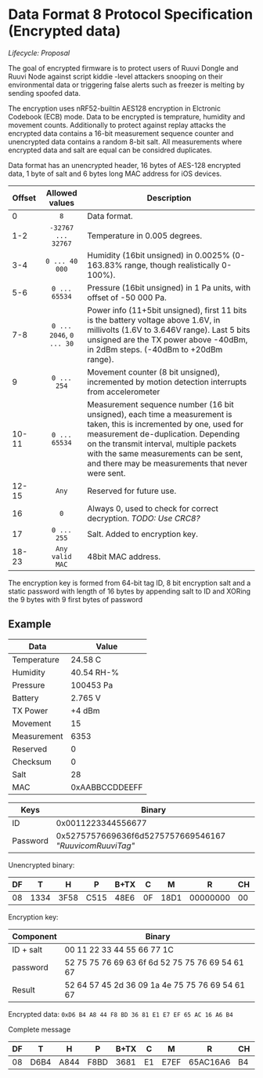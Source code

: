 # Data Format 8 Protocol Specification (Encrypted data)
*Lifecycle: Proposal*

The goal of encrypted firmware is to protect users of Ruuvi Dongle and Ruuvi Node against script kiddie -level attackers
snooping on their environmental data or triggering false alerts such as freezer is melting by sending spoofed data. 

The encryption uses nRF52-builtin AES128 encryption in Elctronic Codebook (ECB) mode. Data to be encrypted is
temprature, humidity and movement counts. Additionally to protect against replay attacks the encrypted
data contains a 16-bit measurement sequence counter and unencrypted data contains a random 8-bit salt.
All measurements where encrypted data and salt are equal can be considred duplicates. 

Data format has an unencrypted header, 16 bytes of AES-128 encrypted data, 1 byte of salt and 6 bytes long MAC address for iOS devices.

Offset | Allowed values | Description
-------|:--------------:|-----------
0      | `8`            | Data format.
1-2    | `-32767 ... 32767` |Temperature in 0.005 degrees.
3-4    | `0 ... 40 000`  | Humidity (16bit unsigned) in 0.0025% (0-163.83% range, though realistically 0-100%).
5-6    | `0 ... 65534` |   Pressure (16bit unsigned) in 1 Pa units, with offset of -50 000 Pa.
7-8    | `0 ... 2046`, `0 ... 30` | Power info (11+5bit unsigned), first 11 bits is the battery voltage above 1.6V, in millivolts (1.6V to 3.646V range). Last 5 bits unsigned are the TX power above -40dBm, in 2dBm steps. (-40dBm to +20dBm range). 
9      | `0 ... 254`| Movement counter (8 bit unsigned), incremented by motion detection interrupts from accelerometer
10-11  | `0 ... 65534`| Measurement sequence number (16 bit unsigned), each time a measurement is taken, this is incremented by one, used for measurement de-duplication. Depending on the transmit interval, multiple packets with the same measurements can be sent, and there may be measurements that never were sent.
12-15  | `Any`| Reserved for future use.
16     | `0`  | Always 0, used to check for correct decryption. _TODO: Use CRC8?_
17     | `0 ... 255` | Salt. Added to encryption key.
18-23  | `Any valid MAC` | 48bit MAC address. 

The encryption key is formed from 64-bit tag ID, 8 bit encryption salt and a static password with length of 16 bytes by appending
salt to ID and XORing the 9 bytes with 9 first bytes of password

## Example

Data        | Value
------------|------
Temperature | 24.58 C
Humidity    | 40.54 RH-%
Pressure    | 100453 Pa
Battery     | 2.765 V
TX Power    | +4 dBm
Movement    | 15
Measurement | 6353
Reserved    | 0
Checksum    | 0
Salt        | 28
MAC         | 0xAABBCCDDEEFF

Keys        | Binary
------------|-------------------
ID          | 0x0011223344556677
Password    | 0x5275757669636f6d5275757669546167 _"RuuvicomRuuviTag"_

Unencrypted binary: 

DF | T    |  H |  P |B+TX|C | M  | R      |CH|S | MAC
---|------|----|----|----|--|----|--------|--|--|------------
08 | 1334 |3F58|C515|48E6|0F|18D1|00000000|00|1C|AABBCCDDEEDD

Encryption key:

Component | Binary
----------|------------------------------------------------
ID + salt | 00 11 22 33 44 55 66 77 1C
password  | 52 75 75 76 69 63 6f 6d 52 75 75 76 69 54 61 67
Result    | 52 64 57 45 2d 36 09 1a 4e 75 75 76 69 54 61 67

Encrypted data: `0xD6 B4 A8 44 F8 BD 36 81 E1 E7 EF 65 AC 16 A6 B4`

Complete message

DF | T  |  H |  P |B+TX|C |M   | R      |CH|S | MAC
---|----|----|----|----|--|----|--------|--|--|------------
08 |D6B4|A844|F8BD|3681|E1|E7EF|65AC16A6|B4|1C|AABBCCDDEEDD

